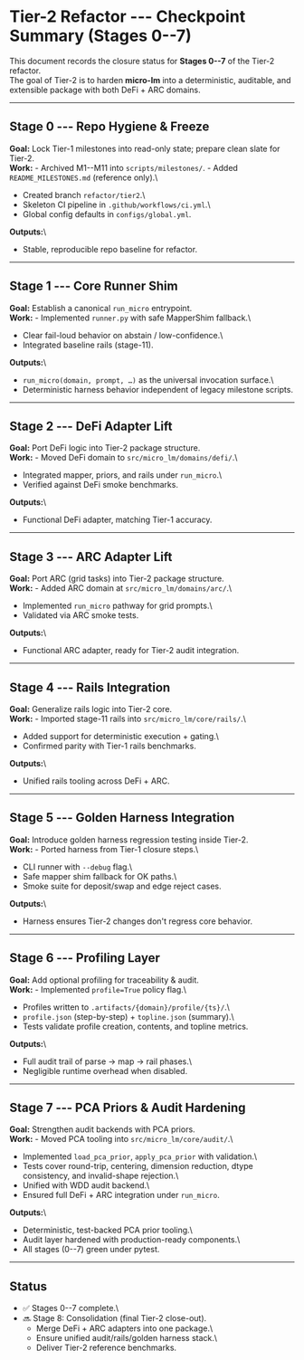 # Tier-2 Refactor --- Checkpoint Summary (Stages 0--7)

This document records the closure status for **Stages 0--7** of the
Tier-2 refactor.\
The goal of Tier-2 is to harden **micro-lm** into a deterministic,
auditable, and extensible package with both DeFi + ARC domains.

------------------------------------------------------------------------

## Stage 0 --- Repo Hygiene & Freeze

**Goal:** Lock Tier-1 milestones into read-only state; prepare clean
slate for Tier-2.\
**Work:** - Archived M1--M11 into `scripts/milestones/`. - Added
`README_MILESTONES.md` (reference only).\
- Created branch `refactor/tier2`.\
- Skeleton CI pipeline in `.github/workflows/ci.yml`.\
- Global config defaults in `configs/global.yml`.

**Outputs:**\
- Stable, reproducible repo baseline for refactor.

------------------------------------------------------------------------

## Stage 1 --- Core Runner Shim

**Goal:** Establish a canonical `run_micro` entrypoint.\
**Work:** - Implemented `runner.py` with safe MapperShim fallback.\
- Clear fail-loud behavior on abstain / low-confidence.\
- Integrated baseline rails (stage-11).

**Outputs:**\
- `run_micro(domain, prompt, …)` as the universal invocation surface.\
- Deterministic harness behavior independent of legacy milestone
scripts.

------------------------------------------------------------------------

## Stage 2 --- DeFi Adapter Lift

**Goal:** Port DeFi logic into Tier-2 package structure.\
**Work:** - Moved DeFi domain to `src/micro_lm/domains/defi/`.\
- Integrated mapper, priors, and rails under `run_micro`.\
- Verified against DeFi smoke benchmarks.

**Outputs:**\
- Functional DeFi adapter, matching Tier-1 accuracy.

------------------------------------------------------------------------

## Stage 3 --- ARC Adapter Lift

**Goal:** Port ARC (grid tasks) into Tier-2 package structure.\
**Work:** - Added ARC domain at `src/micro_lm/domains/arc/`.\
- Implemented `run_micro` pathway for grid prompts.\
- Validated via ARC smoke tests.

**Outputs:**\
- Functional ARC adapter, ready for Tier-2 audit integration.

------------------------------------------------------------------------

## Stage 4 --- Rails Integration

**Goal:** Generalize rails logic into Tier-2 core.\
**Work:** - Imported stage-11 rails into `src/micro_lm/core/rails/`.\
- Added support for deterministic execution + gating.\
- Confirmed parity with Tier-1 rails benchmarks.

**Outputs:**\
- Unified rails tooling across DeFi + ARC.

------------------------------------------------------------------------

## Stage 5 --- Golden Harness Integration

**Goal:** Introduce golden harness regression testing inside Tier-2.\
**Work:** - Ported harness from Tier-1 closure steps.\
- CLI runner with `--debug` flag.\
- Safe mapper shim fallback for OK paths.\
- Smoke suite for deposit/swap and edge reject cases.

**Outputs:**\
- Harness ensures Tier-2 changes don't regress core behavior.

------------------------------------------------------------------------

## Stage 6 --- Profiling Layer

**Goal:** Add optional profiling for traceability & audit.\
**Work:** - Implemented `profile=True` policy flag.\
- Profiles written to `.artifacts/{domain}/profile/{ts}/`.\
- `profile.json` (step-by-step) + `topline.json` (summary).\
- Tests validate profile creation, contents, and topline metrics.

**Outputs:**\
- Full audit trail of parse → map → rail phases.\
- Negligible runtime overhead when disabled.

------------------------------------------------------------------------

## Stage 7 --- PCA Priors & Audit Hardening

**Goal:** Strengthen audit backends with PCA priors.\
**Work:** - Moved PCA tooling into `src/micro_lm/core/audit/`.\
- Implemented `load_pca_prior`, `apply_pca_prior` with validation.\
- Tests cover round-trip, centering, dimension reduction, dtype
consistency, and invalid-shape rejection.\
- Unified with WDD audit backend.\
- Ensured full DeFi + ARC integration under `run_micro`.

**Outputs:**\
- Deterministic, test-backed PCA prior tooling.\
- Audit layer hardened with production-ready components.\
- All stages (0--7) green under pytest.

------------------------------------------------------------------------

## Status

-   ✅ Stages 0--7 complete.\
-   🔜 Stage 8: Consolidation (final Tier-2 close-out).
    -   Merge DeFi + ARC adapters into one package.\
    -   Ensure unified audit/rails/golden harness stack.\
    -   Deliver Tier-2 reference benchmarks.
